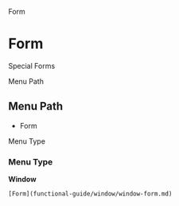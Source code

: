 
Form
# Form


Special Forms

Menu Path
## Menu Path



- Form

Menu Type
### Menu Type

**Window**


```
[Form](functional-guide/window/window-form.md)
```